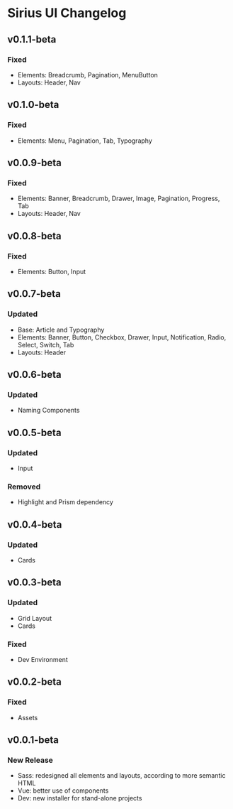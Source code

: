 # Sirius UI Changelog

## v0.1.1-beta
### Fixed
* Elements: Breadcrumb, Pagination, MenuButton
* Layouts: Header, Nav

## v0.1.0-beta
### Fixed
* Elements: Menu, Pagination, Tab, Typography

## v0.0.9-beta
### Fixed
* Elements: Banner, Breadcrumb, Drawer, Image, Pagination, Progress, Tab
* Layouts: Header, Nav

## v0.0.8-beta
### Fixed
* Elements: Button, Input

## v0.0.7-beta
### Updated
* Base: Article and Typography
* Elements: Banner, Button, Checkbox, Drawer, Input, Notification, Radio, Select, Switch, Tab
* Layouts: Header

## v0.0.6-beta
### Updated
* Naming Components

## v0.0.5-beta
### Updated
* Input
### Removed
* Highlight and Prism dependency

## v0.0.4-beta
### Updated
* Cards

## v0.0.3-beta
### Updated
* Grid Layout
* Cards
### Fixed
* Dev Environment

## v0.0.2-beta
### Fixed
* Assets

## v0.0.1-beta
### New Release
* Sass: redesigned all elements and layouts, according to more semantic HTML
* Vue: better use of components
* Dev: new installer for stand-alone projects